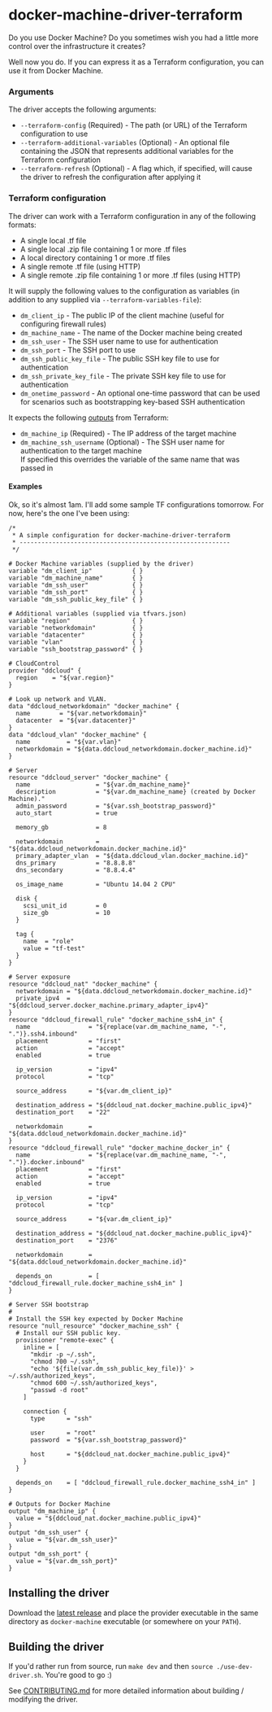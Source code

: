 # docker-machine-driver-terraform

Do you use Docker Machine?
Do you sometimes wish you had a little more control over the infrastructure it creates?

Well now you do. If you can express it as a Terraform configuration, you can use it from Docker Machine.

### Arguments

The driver accepts the following arguments:

* `--terraform-config` (Required) - The path (or URL) of the Terraform configuration to use
* `--terraform-additional-variables` (Optional) - An optional file containing the JSON that represents additional variables for the Terraform configuration
* `--terraform-refresh` (Optional) - A flag which, if specified, will cause the driver to refresh the configuration after applying it

### Terraform configuration

The driver can work with a Terraform configuration in any of the following formats:

* A single local .tf file
* A single local .zip file containing 1 or more .tf files
* A local directory containing 1 or more .tf files
* A single remote .tf file (using HTTP)
* A single remote .zip file containing 1 or more .tf files (using HTTP)

It will supply the following values to the configuration as variables (in addition to any supplied via `--terraform-variables-file`):

* `dm_client_ip` - The public IP of the client machine (useful for configuring firewall rules)
* `dm_machine_name` - The name of the Docker machine being created
* `dm_ssh_user` - The SSH user name to use for authentication
* `dm_ssh_port` - The SSH port to use
* `dm_ssh_public_key_file` - The public SSH key file to use for authentication
* `dm_ssh_private_key_file` - The private SSH key file to use for authentication
* `dm_onetime_password` - An optional one-time password that can be used for scenarios such as bootstrapping key-based SSH authentication

It expects the following [outputs](https://www.terraform.io/docs/configuration/outputs.html) from Terraform:

* `dm_machine_ip` (Required) - The IP address of the target machine
* `dm_machine_ssh_username` (Optional) - The SSH user name for authentication to the target machine  
If specified this overrides the variable of the same name that was passed in

#### Examples

Ok, so it's almost 1am. I'll add some sample TF configurations tomorrow. For now, here's the one I've been using:

```hcl
/*
 * A simple configuration for docker-machine-driver-terraform
 * ----------------------------------------------------------
 */

# Docker Machine variables (supplied by the driver)
variable "dm_client_ip"           { }
variable "dm_machine_name"        { }
variable "dm_ssh_user"            { }
variable "dm_ssh_port"            { }
variable "dm_ssh_public_key_file" { }

# Additional variables (supplied via tfvars.json)
variable "region"                 { }
variable "networkdomain"          { }
variable "datacenter"             { }
variable "vlan"                   { }
variable "ssh_bootstrap_password" { }

# CloudControl
provider "ddcloud" {
  region    = "${var.region}"
}

# Look up network and VLAN.
data "ddcloud_networkdomain" "docker_machine" {
  name        = "${var.networkdomain}"
  datacenter  = "${var.datacenter}"
}
data "ddcloud_vlan" "docker_machine" {
  name          = "${var.vlan}"
  networkdomain = "${data.ddcloud_networkdomain.docker_machine.id}"
}

# Server
resource "ddcloud_server" "docker_machine" {
  name                  = "${var.dm_machine_name}"
  description           = "${var.dm_machine_name} (created by Docker Machine)."
  admin_password        = "${var.ssh_bootstrap_password}"
  auto_start            = true

  memory_gb             = 8

  networkdomain         = "${data.ddcloud_networkdomain.docker_machine.id}"
  primary_adapter_vlan  = "${data.ddcloud_vlan.docker_machine.id}"
  dns_primary           = "8.8.8.8"
  dns_secondary         = "8.8.4.4"

  os_image_name         = "Ubuntu 14.04 2 CPU"

  disk {
    scsi_unit_id        = 0
    size_gb             = 10
  }

  tag {
    name  = "role"
    value = "tf-test"
  }
}

# Server exposure
resource "ddcloud_nat" "docker_machine" {
  networkdomain = "${data.ddcloud_networkdomain.docker_machine.id}"
  private_ipv4  = "${ddcloud_server.docker_machine.primary_adapter_ipv4}"
}
resource "ddcloud_firewall_rule" "docker_machine_ssh4_in" {
  name                = "${replace(var.dm_machine_name, "-", ".")}.ssh4.inbound"
  placement           = "first"
  action              = "accept"
  enabled             = true

  ip_version          = "ipv4"
  protocol            = "tcp"

  source_address      = "${var.dm_client_ip}"

  destination_address = "${ddcloud_nat.docker_machine.public_ipv4}"
  destination_port    = "22"

  networkdomain       = "${data.ddcloud_networkdomain.docker_machine.id}"
}
resource "ddcloud_firewall_rule" "docker_machine_docker_in" {
  name                = "${replace(var.dm_machine_name, "-", ".")}.docker.inbound"
  placement           = "first"
  action              = "accept"
  enabled             = true

  ip_version          = "ipv4"
  protocol            = "tcp"

  source_address      = "${var.dm_client_ip}"

  destination_address = "${ddcloud_nat.docker_machine.public_ipv4}"
  destination_port    = "2376"

  networkdomain       = "${data.ddcloud_networkdomain.docker_machine.id}"

  depends_on          = [ "ddcloud_firewall_rule.docker_machine_ssh4_in" ]
}

# Server SSH bootstrap
#
# Install the SSH key expected by Docker Machine
resource "null_resource" "docker_machine_ssh" {
  # Install our SSH public key.
  provisioner "remote-exec" {
    inline = [
      "mkdir -p ~/.ssh",
      "chmod 700 ~/.ssh",
      "echo '${file(var.dm_ssh_public_key_file)}' > ~/.ssh/authorized_keys",
      "chmod 600 ~/.ssh/authorized_keys",
      "passwd -d root"
    ]

    connection {
      type      = "ssh"

      user      = "root"
      password  = "${var.ssh_bootstrap_password}"

      host      = "${ddcloud_nat.docker_machine.public_ipv4}"
    }
  }

  depends_on    = [ "ddcloud_firewall_rule.docker_machine_ssh4_in" ]
}

# Outputs for Docker Machine
output "dm_machine_ip" {
  value = "${ddcloud_nat.docker_machine.public_ipv4}"
}
output "dm_ssh_user" {
  value = "${var.dm_ssh_user}"
}
output "dm_ssh_port" {
  value = "${var.dm_ssh_port}"
}
```

## Installing the driver

Download the [latest release](https://github.com/tintoy/docker-machine-driver-terraform/releases) and place the provider executable in the same directory as `docker-machine` executable (or somewhere on your `PATH`).

## Building the driver

If you'd rather run from source, run `make dev` and then `source ./use-dev-driver.sh`. You're good to go :)

See [CONTRIBUTING.md](CONTRIBUTING.md) for more detailed information about building / modifying the driver.
